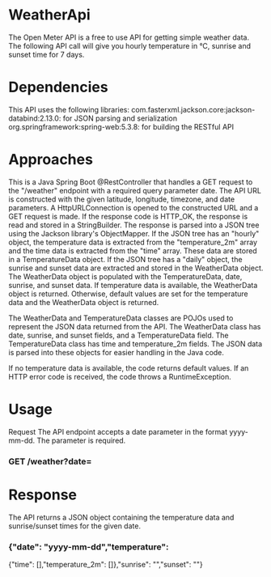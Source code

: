 # WeatherApi
The Open Meter API is a free to use API for getting simple weather data. The following API call will give you hourly temperature in °C, sunrise and sunset time for 7 days.

# Dependencies
This API uses the following libraries:
com.fasterxml.jackson.core:jackson-databind:2.13.0: for JSON parsing and serialization
org.springframework:spring-web:5.3.8: for building the RESTful API

# Approaches
This is a Java Spring Boot @RestController that handles a GET request to the "/weather" endpoint with a required query parameter date.
The API URL is constructed with the given latitude, longitude, timezone, and date parameters.
A HttpURLConnection is opened to the constructed URL and a GET request is made.
If the response code is HTTP_OK, the response is read and stored in a StringBuilder.
The response is parsed into a JSON tree using the Jackson library's ObjectMapper.
If the JSON tree has an "hourly" object, the temperature data is extracted from the "temperature_2m" array and the time data is extracted from the "time" array. These data are stored in a TemperatureData object.
If the JSON tree has a "daily" object, the sunrise and sunset data are extracted and stored in the WeatherData object.
The WeatherData object is populated with the TemperatureData, date, sunrise, and sunset data.
If temperature data is available, the WeatherData object is returned. Otherwise, default values are set for the temperature data and the WeatherData object is returned.

The WeatherData and TemperatureData classes are POJOs used to represent the JSON data returned from the API. The WeatherData class has date, sunrise, and sunset fields, and a TemperatureData field. The TemperatureData class has time and temperature_2m fields. The JSON data is parsed into these objects for easier handling in the Java code.

If no temperature data is available, the code returns default values. If an HTTP error code is received, the code throws a RuntimeException.

# Usage
Request
The API endpoint accepts a date parameter in the format yyyy-mm-dd. The parameter is required.

### GET /weather?date=

# Response
The API returns a JSON object containing the temperature data and sunrise/sunset times for the given date.
### {"date": "yyyy-mm-dd","temperature": 
{"time": [],"temperature_2m": []},"sunrise": "","sunset": ""}
